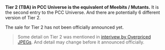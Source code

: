 **Tier 2 (TBA) in PCC Universe is the equivalent of Meebits / Mutants.** It is the second entry to the PCC Universe. And there are potentially 6 different version of Tier 2.

The sale for Tier 2 has not been officially announced yet.

> Some detail on Tier 2 was mentioned in [interivew by Overpriced JPEGs](/posts/2022/03/30/3rd-party/overpriced-jpegs#purrnelope-token-utility). And detail may change before it announced officially.